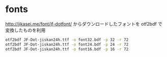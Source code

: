 # fonts

http://jikasei.me/font/jf-dotfont/ からダウンロードしたフォントを otf2bdf で変換したものを利用

```bash
otf2bdf JF-Dot-jiskan24h.ttf -o font32.bdf -p 32 -r 72
otf2bdf JF-Dot-jiskan24h.ttf -o font24.bdf -p 24 -r 72
otf2bdf JF-Dot-jiskan24h.ttf -o font16.bdf -p 16 -r 72
```
